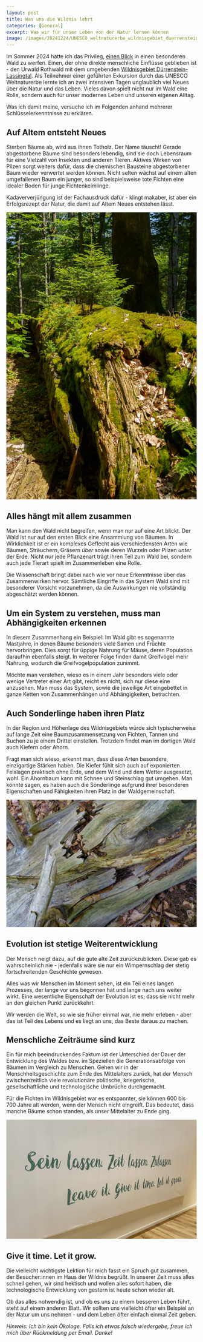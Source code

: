```yaml
---
layout: post
title: Was uns die Wildnis lehrt
categories: [General]
excerpt: Was wir für unser Leben von der Natur lernen können 
image: /images/20241224/UNESCO_weltnaturerbe_wildnisgebiet_duerrenstein_lassingtal_was_uns_die_wildnis_lehrt-1.jpg
---
```


Im Sommer 2024 hatte ich das Privileg, [einen Blick](../wildnisgebiet_duerrenstein_lassingtal) in einen besonderen Wald zu werfen. Einen, der ohne direkte menschliche Einflüsse geblieben ist - den Urwald Rothwald mit dem umgebenden [Wildnisgebiet Dürrenstein-Lassingtal](https://www.wildnisgebiet.at/).
Als Teilnehmer einer geführten Exkursion durch das UNESCO Weltnaturerbe lernte ich an zwei intensiven Tagen unglaublich viel Neues über die Natur und das Leben. Vieles davon spielt nicht nur im Wald eine Rolle, sondern auch für unser modernes Leben und unseren eigenen Alltag.

Was ich damit meine, versuche ich im Folgenden anhand mehrerer Schlüsselerkenntnisse zu erklären.


## Auf Altem entsteht Neues

Sterben Bäume ab, wird aus ihnen Totholz. Der Name täuscht! Gerade abgestorbene Bäume sind besonders lebendig, sind sie doch Lebensraum für eine Vielzahl von Insekten und anderen Tieren. Aktives Wirken von Pilzen sorgt weiters dafür, dass die chemischen Bausteine abgestorbener Baum wieder verwertet werden können. Nicht selten wächst auf einem alten umgefallenen Baum ein junger, so sind beispielsweise tote Fichten eine idealer Boden für junge Fichtenkeimlinge. 

Kadaververjüngung ist der Fachausdruck dafür - klingt makaber, ist aber ein Erfolgsrezept der Natur, die damit auf Altem Neues entstehen lässt.

![UNESCO Weltnaturerbe Wildnisgebiet Dürrenstein-Lassingtal](../images/20240816/UNESCO_weltnaturerbe_wildnisgebiet_duerrenstein_lassingtal-6.jpg)

## Alles hängt mit allem zusammen

Man kann den Wald nicht begreifen, wenn man nur auf eine Art blickt. Der Wald ist nur auf den ersten Blick eine Ansammlung von Bäumen. In Wirklichkeit ist er ein komplexes Geflecht aus verschiedensten Arten wie Bäumen, Sträuchern, Gräsern *über* sowie deren Wurzeln oder Pilzen *unter* der Erde. Nicht nur jede Pflanzenart trägt ihren Teil zum Wald bei, sondern auch jede Tierart spielt im Zusammenleben eine Rolle.

Die Wissenschaft bringt dabei nach wie vor neue Erkenntnisse über das Zusammenwirken hervor. 
Sämtliche Eingriffe in das System Wald sind mit besonderer Vorsicht vorzunehmen, da die Auswirkungen nie vollständig abgeschätzt werden können.

## Um ein System zu verstehen, muss man Abhängigkeiten erkennen

In diesem Zusammenhang ein Beispiel: Im Wald gibt es sogenannte Mastjahre, in denen Bäume besonders viele Samen und Früchte hervorbringen. Dies sorgt für üppige Nahrung für Mäuse, deren Population daraufhin ebenfalls steigt. In weiterer Folge finden damit Greifvögel mehr Nahrung, wodurch die Greifvogelpopulation zunimmt. 

Möchte man verstehen, wieso es in einem Jahr besonders viele oder wenige Vertreter einer Art gibt, reicht es nicht, sich nur diese eine anzusehen. Man muss das System, sowie die jeweilige Art eingebettet in ganze Ketten von Zusammenhängen und Abhängigkeiten, betrachten.


## Auch Sonderlinge haben ihren Platz

In der Region und Höhenlage des Wildnisgebiets würde sich typischerweise auf lange Zeit eine Baumzusammensetzung von Fichten, Tannen und Buchen zu je einem Drittel einstellen. Trotzdem findet man im dortigen Wald auch Kiefern oder Ahorn.

Fragt man sich wieso, erkennt man, dass diese Arten besondere, einzigartige Stärken haben. Die Kiefer fühlt sich auch auf exponierten Felslagen praktisch ohne Erde, und dem Wind und dem Wetter ausgesetzt, wohl. Ein Ahornbaum kann mit Schnee und Steinschlag gut umgehen.
Man könnte sagen, es haben auch die Sonderlinge aufgrund ihrer besonderen Eigenschaften und Fähigkeiten ihren Platz in der Waldgemeinschaft.

![UNESCO Weltnaturerbe Wildnisgebiet Dürrenstein-Lassingtal](../images/20241224/UNESCO_weltnaturerbe_wildnisgebiet_duerrenstein_lassingtal_was_uns_die_wildnis_lehrt-2.jpg)

## Evolution ist stetige Weiterentwicklung

Der Mensch neigt dazu, auf die gute alte Zeit zurückzublicken. Diese gab es wahrscheinlich nie - jedenfalls wäre sie nur ein Wimpernschlag der stetig fortschreitenden Geschichte gewesen.

Alles was wir Menschen im Moment sehen, ist ein Teil eines langen Prozesses, der lange vor uns begonnen hat und lange nach uns weiter wirkt. Eine wesentliche Eigenschaft der Evolution ist es, dass sie nicht mehr an den gleichen Punkt zurückkehrt. 

Wir werden die Welt, so wie sie früher einmal war, nie mehr erleben - aber das ist Teil des Lebens und es liegt an uns, das Beste daraus zu machen.

## Menschliche Zeiträume sind kurz

Ein für mich beeindruckendes Faktum ist der Unterschied der Dauer der Entwicklung des Waldes bzw. im Speziellen die Generationsabfolge von Bäumen im Vergleich zu Menschen. Gehen wir in der Menschheitsgeschichte zum Ende des Mittelalters zurück, hat der Mensch zwischenzeitlich viele revolutionäre politische, kriegerische, gesellschaftliche und technologische Umbrüche durchgemacht.

Für die Fichten im Wildnisgebiet war es entspannter, sie können 600 bis 700 Jahre alt werden, wenn der Mensch nicht eingreift. Das bedeutet, dass manche Bäume schon standen, als unser Mittelalter zu Ende ging. 

![UNESCO Weltnaturerbe Wildnisgebiet Dürrenstein-Lassingtal](../images/20241224/UNESCO_weltnaturerbe_wildnisgebiet_duerrenstein_lassingtal_was_uns_die_wildnis_lehrt-3.jpg)

## Give it time. Let it grow.

Die vielleicht wichtigste Lektion für mich fasst ein Spruch gut zusammen, der Besucher:innen im Haus der Wildnis begrüßt. In unserer Zeit muss alles schnell gehen, wir sind hektisch und wollen alles sofort haben, die technologische Entwicklung von gestern ist heute schon wieder alt.

Ob das alles notwendig ist, und ob es uns zu einem besseren Leben führt, steht auf einem anderen Blatt. Wir sollten uns vielleicht öfter ein Beispiel an der Natur um uns nehmen - und dem Leben öfter einfach einmal Zeit geben.



*Hinweis: Ich bin kein Ökologe. Falls ich etwas falsch wiedergebe, freue ich mich über Rückmeldung per Email. Danke!*




